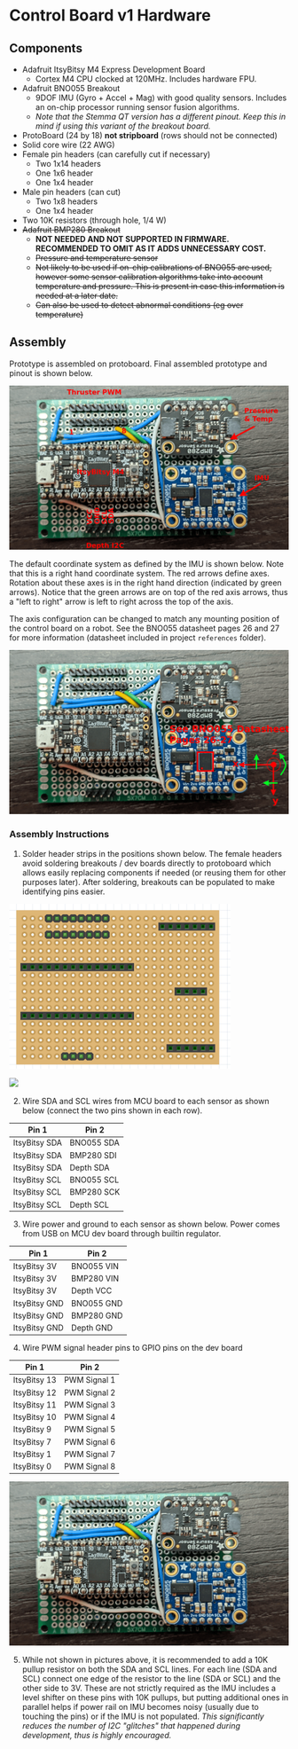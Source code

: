 # Control Board v1 Hardware

## Components

- Adafruit ItsyBitsy M4 Express Development Board
    - Cortex M4 CPU clocked at 120MHz. Includes hardware FPU.
- Adafruit BNO055 Breakout
    - 9DOF IMU (Gyro + Accel + Mag) with good quality sensors. Includes an on-chip processor running sensor fusion algorithms.
    - *Note that the Stemma QT version has a different pinout. Keep this in mind if using this variant of the breakout board.*
- ProtoBoard (24 by 18) **not stripboard** (rows should not be connected)
- Solid core wire (22 AWG)
- Female pin headers (can carefully cut if necessary)
    - Two 1x14 headers
    - One 1x6 header
    - One 1x4 header
- Male pin headers (can cut)
    - Two 1x8 headers
    - One 1x4 header
- Two 10K resistors (through hole, 1/4 W)
- ~~Adafruit BMP280 Breakout~~
    - **NOT NEEDED AND NOT SUPPORTED IN FIRMWARE. RECOMMENDED TO OMIT AS IT ADDS UNNECESSARY COST.**
    - ~~Pressure and temperature sensor~~
    - ~~Not likely to be used if on-chip calibrations of BNO055 are used, however some sensor calibration algorithms take into account temperature and pressure. This is present in case this information is needed at a later date.~~
    - ~~Can also be used to detect abnormal conditions (eg over temperature)~~


## Assembly

Prototype is assembled on protoboard. Final assembled prototype and pinout is shown below.

![](.//prototype_assembled_labeled.png)

The default coordinate system as defined by the IMU is shown below. Note that this is a right hand coordinate system. The red arrows define axes. Rotation about these axes is in the right hand direction (indicated by green arrows). Notice that the green arrows are on top of the red axis arrows, thus a "left to right" arrow is left to right across the top of the axis.

The axis configuration can be changed to match any mounting position of the control board on a robot. See the BNO055 datasheet pages 26 and 27 for more information (datasheet included in project `references` folder).

![](.//prototype_axis.png)


### Assembly Instructions

1. Solder header strips in the positions shown below. The female headers avoid soldering breakouts / dev boards directly to protoboard which allows easily replacing components if needed (or reusing them for other purposes later). After soldering, breakouts can be populated to make identifying pins easier.

![](.//fritzing_header_pos.png)

![](.//prototype_headers.png)

2. Wire SDA and SCL wires from MCU board to each sensor as shown below (connect the two pins shown in each row).

| Pin 1                      | Pin 2                    |
| -------------------------- | ------------------------ |
| ItsyBitsy SDA              | BNO055 SDA               |
| ItsyBitsy SDA              | BMP280 SDI               |
| ItsyBitsy SDA              | Depth SDA                |
| ItsyBitsy SCL              | BNO055 SCL               |
| ItsyBitsy SCL              | BMP280 SCK               |
| ItsyBitsy SCL              | Depth SCL                |


3. Wire power and ground to each sensor as shown below. Power comes from USB on MCU dev board through builtin regulator.

| Pin 1                      | Pin 2                    |
| -------------------------- | ------------------------ |
| ItsyBitsy 3V               | BNO055 VIN               |
| ItsyBitsy 3V               | BMP280 VIN               |
| ItsyBitsy 3V               | Depth VCC                |
| ItsyBitsy GND              | BNO055 GND               |
| ItsyBitsy GND              | BMP280 GND               |
| ItsyBitsy GND              | Depth GND                |

4. Wire PWM signal header pins to GPIO pins on the dev board

| Pin 1                      | Pin 2                    |
| -------------------------- | ------------------------ |
| ItsyBitsy 13               | PWM Signal 1             |
| ItsyBitsy 12               | PWM Signal 2             |
| ItsyBitsy 11               | PWM Signal 3             |
| ItsyBitsy 10               | PWM Signal 4             |
| ItsyBitsy 9                | PWM Signal 5             |
| ItsyBitsy 7                | PWM Signal 6             |
| ItsyBitsy 1                | PWM Signal 7             |
| ItsyBitsy 0                | PWM Signal 8             |

![](.//prototype_assembled.png)

5. While not shown in pictures above, it is recommended to add a 10K pullup resistor on both the SDA and SCL lines. For each line (SDA and SCL) connect one edge of the resistor to the line (SDA or SCL) and the other side to 3V. These are not strictly required as the IMU includes a level shifter on these pins with 10K pullups, but putting additional ones in parallel helps if power rail on IMU becomes noisy (usually due to touching the pins) or if the IMU is not populated. *This significantly reduces the number of I2C "glitches" that happened during development, thus is highly encouraged.*
